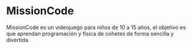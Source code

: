 # MissionCode
MissionCode es un videojuego para niños de 10 a 15 años, el objetivo es que aprendan programación y física de cohetes de forma sencilla y divertida.
